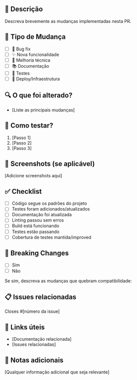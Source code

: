 ## 📝 Descrição

Descreva brevemente as mudanças implementadas nesta PR.

## 🎯 Tipo de Mudança

- [ ] 🐛 Bug fix
- [ ] ✨ Nova funcionalidade
- [ ] 🔧 Melhoria técnica
- [ ] 📚 Documentação
- [ ] 🧪 Testes
- [ ] 🚀 Deploy/Infraestrutura

## 🔍 O que foi alterado?

- [Liste as principais mudanças]

## 🧪 Como testar?

1. [Passo 1]
2. [Passo 2]
3. [Passo 3]

## 📸 Screenshots (se aplicável)

[Adicione screenshots aqui]

## ✅ Checklist

- [ ] Código segue os padrões do projeto
- [ ] Testes foram adicionados/atualizados
- [ ] Documentação foi atualizada
- [ ] Linting passou sem erros
- [ ] Build está funcionando
- [ ] Testes estão passando
- [ ] Cobertura de testes mantida/improved

## 🚨 Breaking Changes

- [ ] Sim
- [ ] Não

Se sim, descreva as mudanças que quebram compatibilidade:

## 📋 Issues relacionadas

Closes #[número da issue]

## 🔗 Links úteis

- [Documentação relacionada]
- [Issues relacionadas]

## 📝 Notas adicionais

[Qualquer informação adicional que seja relevante]

